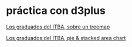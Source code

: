 # práctica con d3plus

[Los graduados del ITBA, sobre un treemap](treemap.html)

[Los graduados del ITBA, pie & stacked area chart](carreras.html)
